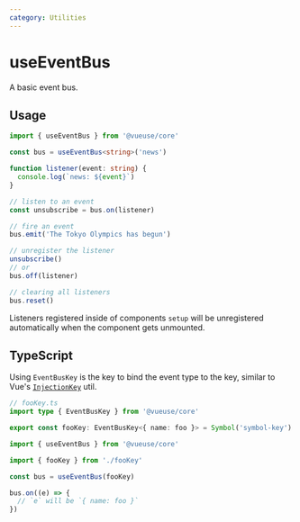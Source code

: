 ```yaml
---
category: Utilities
---
```


# useEventBus

A basic event bus.

## Usage

```ts
import { useEventBus } from '@vueuse/core'

const bus = useEventBus<string>('news')

function listener(event: string) {
  console.log(`news: ${event}`)
}

// listen to an event
const unsubscribe = bus.on(listener)

// fire an event
bus.emit('The Tokyo Olympics has begun')

// unregister the listener
unsubscribe()
// or
bus.off(listener)

// clearing all listeners
bus.reset()
```

Listeners registered inside of components `setup` will be unregistered automatically when the component gets unmounted.

## TypeScript

Using `EventBusKey` is the key to bind the event type to the key, similar to Vue's [`InjectionKey`](https://antfu.me/notes#typed-provide-and-inject-in-vue) util.

```ts
// fooKey.ts
import type { EventBusKey } from '@vueuse/core'

export const fooKey: EventBusKey<{ name: foo }> = Symbol('symbol-key')
```

```ts
import { useEventBus } from '@vueuse/core'

import { fooKey } from './fooKey'

const bus = useEventBus(fooKey)

bus.on((e) => {
  // `e` will be `{ name: foo }`
})
```
